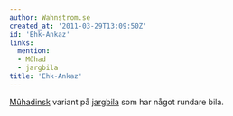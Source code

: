 ```yaml
---
author: Wahnstrom.se
created_at: '2011-03-29T13:09:50Z'
id: 'Ehk-Ankaz'
links:
  mention:
  - Mûhad
  - jargbila
title: 'Ehk-Ankaz'
---
```


[Mûhadinsk] variant på [jargbila] som har något rundare bila.

  [Mûhadinsk]: Mûhad
  [jargbila]: jargbila